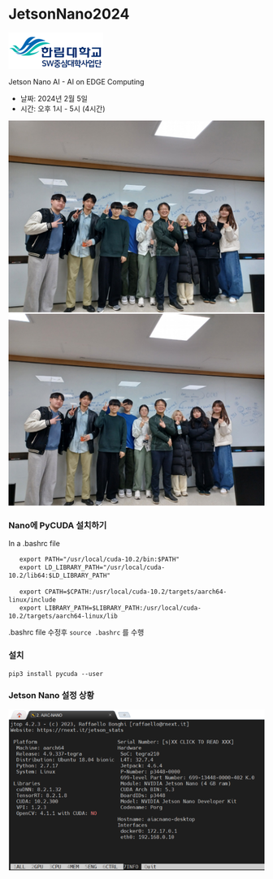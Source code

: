 # JetsonNano2024
![Hallym SW](./swhallym.png)

Jetson Nano AI - AI on EDGE Computing

- 날짜: 2024년 2월 5일
- 시간: 오후 1시 - 5시 (4시간)

![Photo1](./participants1.jpg)
![Photo2](./participants2.jpg)


### Nano에 PyCUDA 설치하기
  
In a .bashrc file
```
   export PATH="/usr/local/cuda-10.2/bin:$PATH"
   export LD_LIBRARY_PATH="/usr/local/cuda-10.2/lib64:$LD_LIBRARY_PATH"

   export CPATH=$CPATH:/usr/local/cuda-10.2/targets/aarch64-linux/include
   export LIBRARY_PATH=$LIBRARY_PATH:/usr/local/cuda-10.2/targets/aarch64-linux/lib

```
.bashrc file 수정후 ```source .bashrc``` 를 수행

### 설치

```
pip3 install pycuda --user
```


### Jetson Nano 설정 상황

![Nvidia Jetson Nano](./nano.png)
